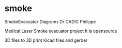 # smoke
SmokeEvacuator Diagrams
Dr CADIC Philippe

Medical Laser Smoke evacuator project
It is opensource

3D files to 3D print
Kicad files and gerber


